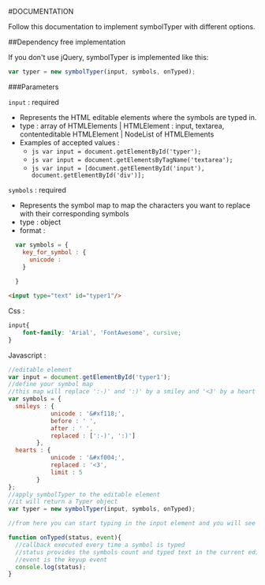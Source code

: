 #DOCUMENTATION

Follow this documentation to implement symbolTyper with different options.

##Dependency free implementation

If you don't use jQuery, symbolTyper is implemented like this:
```js 
var typer = new symbolTyper(input, symbols, onTyped);
```

###Parameters

`input` : required

* Represents the HTML editable elements where the symbols are typed in.
* type : array of HTMLElements | HTMLElement : input, textarea, contenteditable HTMLElement | NodeList of HTMLElements
* Examples of accepted values :
  * ```js var input = document.getElementById('typer');```
  * ```js var input = document.getElementsByTagName('textarea');```
  * ```js var input = [document.getElementById('input'), document.getElementById('div')];```

`symbols` : required

* Represents the symbol map to map the characters you want to replace with their corresponding symbols
* type : object
* format : 

```js
  var symbols = {
    key_for_symbol : {
      unicode :
    }
  
  }
```


```html
<input type="text" id="typer1"/>
```

Css : 

```css
input{
	font-family: 'Arial', 'FontAwesome', cursive;
}
```
Javascript :

```js
//editable element
var input = document.getElementById('typer1');
//define your symbol map
//this map will replace ':-)' and ':)' by a smiley and '<3' by a heart
var symbols = {
  smileys : {
            unicode : '&#xf118;',
            before : ' ',
            after : ' ',
            replaced : [':-)', ':)']
        },
  hearts : {
            unicode : '&#xf004;',
            replaced : '<3',
            limit : 5
        }
};
//apply symbolTyper to the editable element
//it will return a Typer object
var typer = new symbolTyper(input, symbols, onTyped);

//from here you can start typing in the input element and you will see symbols appear

function onTyped(status, event){
  //callback executed every time a symbol is typed
  //status provides the symbols count and typed text in the current editable element
  //event is the keyup event
  console.log(status);
}

```
